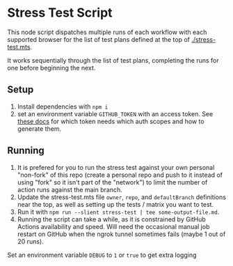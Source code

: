 # Stress Test Script

This node script dispatches multiple runs of each workflow with each supported browser for the list of test plans defined at the top of [./stress-test.mts](./stress-test.mts).

It works sequentially through the list of test plans, completing the runs for one before beginning the next.

## Setup

1. Install dependencies with `npm i`
2. set an environment variable `GITHUB_TOKEN` with an access token. See [these docs](https://docs.github.com/en/rest/actions/workflows?apiVersion=2022-11-28#create-a-workflow-dispatch-event) for which token needs which auth scopes and how to generate them.

## Running

1. It is prefered for you to run the stress test against your own personal "non-fork" of this repo (create a personal repo and push to it instead of using "fork" so it isn't part of the "network") to limit the number of action runs against the main branch.
2. Update the stress-test.mts file `owner`, `repo`, and `defaultBranch` definitions near the top, as well as setting up the tests / matrix you want to test.
3. Run it with `npm run --slient stress-test | tee some-output-file.md`.
4. Running the script can take a while, as it is constrained by GitHub Actions availability and speed.
Will need the occasional manual job restart on GitHub when the ngrok tunnel sometimes fails (maybe 1 out of 20 runs).

Set an environment variable `DEBUG` to `1` or `true` to get extra logging
